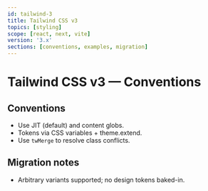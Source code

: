 ```yaml
---
id: tailwind-3
title: Tailwind CSS v3
topics: [styling]
scope: [react, next, vite]
version: '3.x'
sections: [conventions, examples, migration]
---
```


# Tailwind CSS v3 — Conventions

## Conventions

- Use JIT (default) and content globs.
- Tokens via CSS variables + theme.extend.
- Use `twMerge` to resolve class conflicts.

## Migration notes

- Arbitrary variants supported; no design tokens baked-in.
